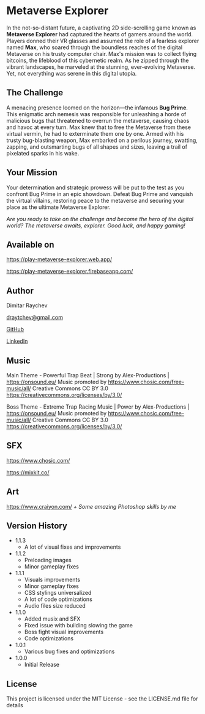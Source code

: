 # Metaverse Explorer

In the not-so-distant future, a captivating 2D side-scrolling game known as **Metaverse Explorer** had captured the hearts of gamers around the world. Players donned their VR glasses and assumed the role of a fearless explorer named **Max**, who soared through the boundless reaches of the digital Metaverse on his trusty computer chair. Max's mission was to collect flying bitcoins, the lifeblood of this cybernetic realm. As he zipped through the vibrant landscapes, he marveled at the stunning, ever-evolving Metaverse. Yet, not everything was serene in this digital utopia.

## The Challenge

A menacing presence loomed on the horizon—the infamous **Bug Prime**. This enigmatic arch nemesis was responsible for unleashing a horde of malicious bugs that threatened to overrun the metaverse, causing chaos and havoc at every turn. Max knew that to free the Metaverse from these virtual vermin, he had to exterminate them one by one. Armed with his trusty bug-blasting weapon, Max embarked on a perilous journey, swatting, zapping, and outsmarting bugs of all shapes and sizes, leaving a trail of pixelated sparks in his wake.

## Your Mission

Your determination and strategic prowess will be put to the test as you confront Bug Prime in an epic showdown. Defeat Bug Prime and vanquish the virtual villains, restoring peace to the metaverse and securing your place as the ultimate Metaverse Explorer.

_Are you ready to take on the challenge and become the hero of the digital world? The metaverse awaits, explorer. Good luck, and happy gaming!_

## Available on
https://play-metaverse-explorer.web.app/

https://play-metaverse-explorer.firebaseapp.com/

## Author

Dimitar Raychev

draytchev@gmail.com

[GitHub](https://github.com/dimitarraychev)

[LinkedIn](https://linkedin.com/in/dimitaraychev)

## Music
Main Theme - Powerful Trap Beat | Strong by Alex-Productions | https://onsound.eu/
Music promoted by https://www.chosic.com/free-music/all/
Creative Commons CC BY 3.0
https://creativecommons.org/licenses/by/3.0/

Boss Theme - Extreme Trap Racing Music | Power by Alex-Productions | https://onsound.eu/
Music promoted by https://www.chosic.com/free-music/all/
Creative Commons CC BY 3.0
https://creativecommons.org/licenses/by/3.0/

## SFX
https://www.chosic.com/

https://mixkit.co/

## Art
https://www.craiyon.com/ _+ Some amazing Photoshop skills by me_

## Version History
* 1.1.3
    * A lot of visual fixes and improvements
* 1.1.2
    * Preloading images
    * Minor gameplay fixes
* 1.1.1
    * Visuals improvements
    * Minor gameplay fixes
    * CSS stylings universalized
    * A lot of code optimizations
    * Audio files size reduced
* 1.1.0
    * Added musix and SFX
    * Fixed issue with building slowing the game
    * Boss fight visual improvements
    * Code optimizations
* 1.0.1
    * Various bug fixes and optimizations
* 1.0.0
    * Initial Release

## License

This project is licensed under the MIT License - see the LICENSE.md file for details